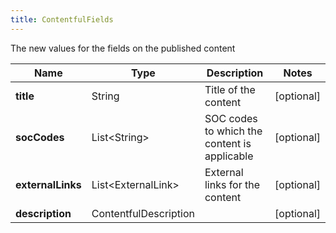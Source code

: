 ```yaml
---
title: ContentfulFields
---
```




The new values for the fields on the published content

| Name | Type | Description | Notes |
|------------ | ------------- | ------------- | -------------|
| **title** | String | Title of the content | [optional]  |
| **socCodes** | List&lt;String&gt; | SOC codes to which the content is applicable | [optional]  |
| **externalLinks** | List&lt;ExternalLink&gt; | External links for the content | [optional]  |
| **description** | ContentfulDescription |  | [optional]  |
